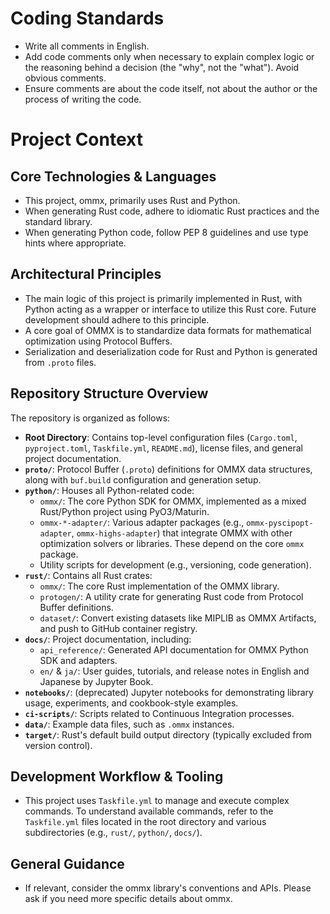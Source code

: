 # Coding Standards

- Write all comments in English.
- Add code comments only when necessary to explain complex logic or the reasoning behind a decision (the "why", not the "what"). Avoid obvious comments.
- Ensure comments are about the code itself, not about the author or the process of writing the code.

# Project Context

## Core Technologies & Languages
- This project, ommx, primarily uses Rust and Python.
- When generating Rust code, adhere to idiomatic Rust practices and the standard library.
- When generating Python code, follow PEP 8 guidelines and use type hints where appropriate.

## Architectural Principles
- The main logic of this project is primarily implemented in Rust, with Python acting as a wrapper or interface to utilize this Rust core. Future development should adhere to this principle.
- A core goal of OMMX is to standardize data formats for mathematical optimization using Protocol Buffers.
- Serialization and deserialization code for Rust and Python is generated from `.proto` files.

## Repository Structure Overview
The repository is organized as follows:
- **Root Directory**: Contains top-level configuration files (`Cargo.toml`, `pyproject.toml`, `Taskfile.yml`, `README.md`), license files, and general project documentation.
- **`proto/`**: Protocol Buffer (`.proto`) definitions for OMMX data structures, along with `buf.build` configuration and generation setup.
- **`python/`**: Houses all Python-related code:
    - `ommx/`: The core Python SDK for OMMX, implemented as a mixed Rust/Python project using PyO3/Maturin.
    - `ommx-*-adapter/`: Various adapter packages (e.g., `ommx-pyscipopt-adapter`, `ommx-highs-adapter`) that integrate OMMX with other optimization solvers or libraries. These depend on the core `ommx` package.
    - Utility scripts for development (e.g., versioning, code generation).
- **`rust/`**: Contains all Rust crates:
    - `ommx/`: The core Rust implementation of the OMMX library.
    - `protogen/`: A utility crate for generating Rust code from Protocol Buffer definitions.
    - `dataset/`: Convert existing datasets like MIPLIB as OMMX Artifacts, and push to GitHub container registry.
- **`docs/`**: Project documentation, including:
    - `api_reference/`: Generated API documentation for OMMX Python SDK and adapters.
    - `en/` & `ja/`: User guides, tutorials, and release notes in English and Japanese by Jupyter Book.
- **`notebooks/`**: (deprecated) Jupyter notebooks for demonstrating library usage, experiments, and cookbook-style examples.
- **`ci-scripts/`**: Scripts related to Continuous Integration processes.
- **`data/`**: Example data files, such as `.ommx` instances.
- **`target/`**: Rust's default build output directory (typically excluded from version control).

## Development Workflow & Tooling
- This project uses `Taskfile.yml` to manage and execute complex commands. To understand available commands, refer to the `Taskfile.yml` files located in the root directory and various subdirectories (e.g., `rust/`, `python/`, `docs/`).

## General Guidance
- If relevant, consider the ommx library's conventions and APIs. Please ask if you need more specific details about ommx.
